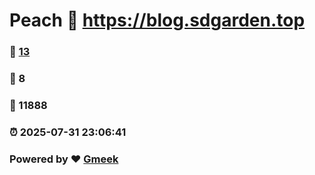 # Peach :link: https://blog.sdgarden.top 
### :page_facing_up: [13](https://blog.sdgarden.top/tag.html) 
### :speech_balloon: 8 
### :hibiscus: 11888 
### :alarm_clock: 2025-07-31 23:06:41 
### Powered by :heart: [Gmeek](https://github.com/Meekdai/Gmeek)
